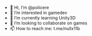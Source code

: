 - 👋 Hi, I’m @policere
- 👀 I’m interested in gamedev
- 🌱 I’m currently learning Unity3D
- 💞️ I’m looking to collaborate on games
- 📫 How to reach me: t.me/nullx11b

<!---
policere/policere is a ✨ special ✨ repository because its `README.md` (this file) appears on your GitHub profile.
You can click the Preview link to take a look at your changes.
--->
